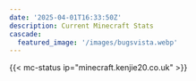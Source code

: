 ```yaml
---
date: '2025-04-01T16:33:50Z'
description: Current Minecraft Stats
cascade:
  featured_image: '/images/bugsvista.webp'
---
```

{{< mc-status ip="minecraft.kenjie20.co.uk" >}}
